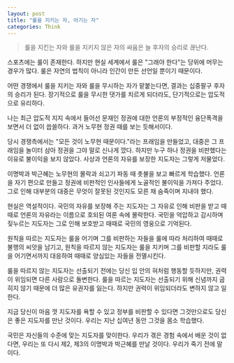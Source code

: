 ```yaml
---
layout: post
title: "룰을 지키는 자, 어기는 자"
categories: Think
---
```



> 룰을 지킨는 자와 룰을 지키지 않은 자의 싸움은 늘 후자의 승리로 끊난다.

스포츠에는 룰이 존재한다. 하지만 현실 세계에서 룰은 "그래야 한다"는 당위에 머무는 경우가 많다. 룰은 자연의 법칙이 아니라 인간이 만든 선언일 뿐이기 때문이다.

어떤 경쟁에서 룰을 지키는 자와 룰을 무시하는 자가 맡붙는다면, 결과는 십중팔구 후자의 승리가 된다. 장기적으로 룰을 무시한 댓가를 치르게 되더라도, 단기적으로는 압도적으로 유리하다.

나는 최근 압도적 지지 속에서 들어선 문재인 정권에 대한 언론의 부정적인 융단폭격을 보면서 더 없이 씁쓸하다. 과거 노무현 정권 때를 보는 듯해서이다.

당시 경쟁측에서는 "모든 것이 노무현 때문이다."라는 프래임을 만들었고, 대중은 그 프래임을 놀이터 삼아 정권을 그야 말로 신나게 깠다. 하지만 누구 하나 정권을 비판했다는 이유로 불이익을 보지 않았다. 사상과 언론의 자유를 보장한 지도자는 그렇게 저물었다.

이명박과 박근혜는 노무현의 몰락과 쇠고기 파동 때 촛불을 보고 빠르게 학습했다. 언론을 자기 편으로 만들고 정권에 비판적인 인사들에게 노골적인 불이익을 가져다 주었다. 그로 인해 대부분의 대중은 무엇이 잘못된 것인지도 모른 채 숨죽이며 지내야 했다.

현실은 역설적이다. 국민의 자유를 보장해 주는 지도자는 그 자유로 인해 비판을 받고 때때로 언론의 자유라는 이름으로 호되된 여론 속에 몰락한다. 국민을 억압하고 감시하며 짖누르는 지도자는 그로 인해 보호받고 때때로 국민의 영웅으로 기억된다.

원칙을 따르는 지도자는 룰을 어기며 그를 비판하는 자들을 룰에 따라 처리하여 때때로 불행의 씨앗을 남기고, 원칙을 따르지 않는 지도자는 룰을 지키며 그를 비판할 지라도 룰을 어기면서까지 대응하여 때때로 양심있는 자들을 전멸시킨다.

룰을 따르지 않는 지도자는 선출되기 전에는 당신 입 안의 혀처럼 행동할 듯하지만, 권력이 위임되면 다른 사람으로 돌변한다. 룰을 따르는 지도자는 선출되기 위해 신념까지 굽히지 않기 때문에 더 많은 유권자를 잃는다. 하지만 권력이 위임되더라도 변하지 않고 일한다.

지금 당신이 마음 껏 지도자를 욕할 수 있고 정부를 비판할 수 있다면 그것만으로도 당신은 좋은 지도자를 만난 것이다. 우리는 지난 십여년 동안 그것을 몸소 학습했다.

국민은 자신들의 수준에 맞는 지도자를 맞이한다. 우리가 겪은 경험 속에서 배운 것이 없다면, 우리는 또 다시 제2, 제3의 이명박과 박근혜를 만날 것이다. 우리가 죽기 전에 말이다.
